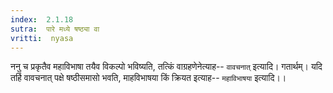```yaml
---
index:  2.1.18
sutra:  पारे मध्ये षष्ठ्या वा
vritti:  nyasa
---
```


ननु च प्रकृतैव महाविभाषा तयैव विकल्पो भविष्यति, तत्किं वाग्रहणेनेत्याह-- `वावचनात्` इत्यादि। गतार्थम्। यदि तर्हि वावचनात् पक्षे षष्ठीसमासो भवति, माहविभाषया किं क्रियत इत्याह-- `महाविभाषया` इत्यादि।।

